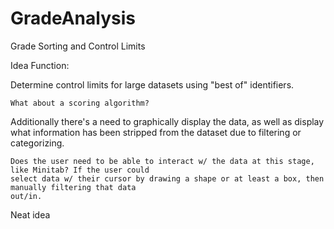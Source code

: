 # GradeAnalysis
Grade Sorting and Control Limits


Idea Function:

Determine control limits for large datasets using "best of" identifiers. 

    What about a scoring algorithm?

Additionally there's a need to graphically display the data, as well as display what information
has been stripped from the dataset due to filtering or categorizing. 

    Does the user need to be able to interact w/ the data at this stage, like Minitab? If the user could
    select data w/ their cursor by drawing a shape or at least a box, then manually filtering that data
    out/in.
    
Neat idea